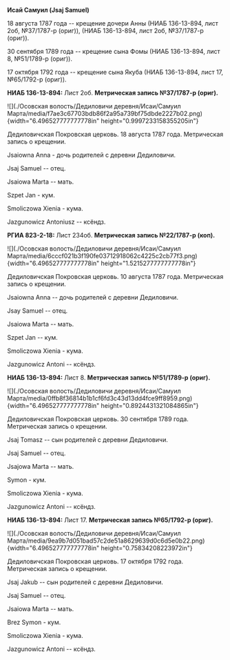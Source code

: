 **Исай Самуил (Jsaj Samuel)**

18 августа 1787 года -- крещение дочери Анны (НИАБ 136-13-894, лист 2об,
№37/1787-р (ориг)), (НИАБ 136-13-894, лист 2об, №37/1787-р (ориг)).

30 сентября 1789 года -- крещение сына Фомы (НИАБ 136-13-894, лист 8,
№51/1789-р (ориг)).

17 октября 1792 года -- крещение сына Якуба (НИАБ 136-13-894, лист 17,
№65/1792-р (ориг)).

**НИАБ 136-13-894:** Лист 2об. **Метрическая запись №37/1787-р (ориг).**

![](./Осовская волость/Дедиловичи деревня/Исаи/Самуил Марта/media/f7ae3c67703bdb86f2a95a739bf75dbde2227b02.png){width="6.496527777777778in"
height="0.9997233158355205in"}

Дедиловичская Покровская церковь. 18 августа 1787 года. Метрическая
запись о крещении.

Jsaiowna Anna - дочь родителей с деревни Дедиловичи.

Jsaj Samuel -- отец.

Jsaiowa Marta -- мать.

Szpet Jan - кум.

Smoliczowa Xienia - кума.

Jazgunowicz Antoniusz -- ксёндз.

**РГИА 823-2-18:** Лист 234об. **Метрическая запись №22/1787-р (коп).**

![](./Осовская волость/Дедиловичи деревня/Исаи/Самуил Марта/media/6cccf021b3f190fe03712918062c4225c2cb77f3.png){width="6.496527777777778in"
height="1.5215277777777778in"}

Дедиловичская Покровская церковь. 10 августа 1787 года. Метрическая
запись о крещении.

Jsaiowna Anna -- дочь родителей с деревни Дедиловичи.

Jsay Samuel -- отец.

Jsaiowa Marta -- мать.

Szpet Jan -- кум.

Smoliczowa Xienia - кума.

Jazgunowicz Antoni -- ксёндз.

**НИАБ 136-13-894:** Лист 8. **Метрическая запись №51/1789-р (ориг).**

![](./Осовская волость/Дедиловичи деревня/Исаи/Самуил Марта/media/0ffb8f36814b1b1cf6fd3c43d13dd4fce9ff8959.png){width="6.496527777777778in"
height="0.8924431321084865in"}

Дедиловичская Покровская церковь. 30 сентября 1789 года. Метрическая
запись о крещении.

Jsaj Tomasz -- сын родителей с деревни Дедиловичи.

Jsaj Samuel -- отец.

Jsajowa Marta -- мать.

Symon - кум.

Smoliczowa Xienia - кума.

Jazgunowicz Antoni -- ксёндз.

**НИАБ 136-13-894:** Лист 17. **Метрическая запись №65/1792-р (ориг).**

![](./Осовская волость/Дедиловичи деревня/Исаи/Самуил Марта/media/9ea9b7d051bad57c2de51a8629639d0c6d5e0b22.png){width="6.496527777777778in"
height="0.75834208223972in"}

Дедиловичская Покровская церковь. 17 октября 1792 года. Метрическая
запись о крещении.

Jsaj Jakub -- сын родителей с деревни Дедиловичи.

Jsaj Samuel -- отец.

Jsaiowa Marta -- мать.

Brez Symon - кум.

Smoliczowa Xienia - кума.

Jazgunowicz Antoni -- ксёндз.
